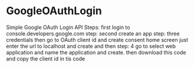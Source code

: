 # GoogleOAuthLogin
Simple Google OAuth Login API Steps: first login to console.developers.google.com step: second create an app step: three credentials then go to OAuth client id and create consent home screen just enter the url to localhost and create and then step: 4 go to select web application and name the application and create. then download this code and copy the client id in tis code
